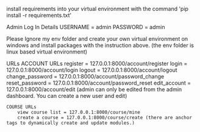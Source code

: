 install requirements into your virtual environment with the command 'pip install -r requirements.txt'


Admin Log In Details
USERNAME = admin
PASSWORD = admin

Please Ignore my env folder and create your own virtual environment on windows and install packages with the instruction above. (the env folder is linux based virtual environment)

URLs
    ACCOUNT URLs
        register = 127.0.0.1:8000/account/register
        login = 127.0.0.1:8000/account/login
        logout = 127.0.0.1:8000/account/logout
        change_password = 127.0.0.1:8000/account/password_change
        reset_password = 127.0.0.1:8000/account/password_reset
        edit_account = 127.0.0.1:8000/account/edit (admin can only be edited from the admin dashboard. You can create a new user and edit)
    
    COURSE URLs
        view course list = 127.0.0.1:8000/course/mine
        create a course = 127.0.0.1:8000/course/create (there are anchor tags to dynamically create and update modules.)